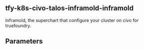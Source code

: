 ## tfy-k8s-civo-talos-inframold-inframold
Inframold, the superchart that configure your cluster on civo for truefoundry.

## Parameters
